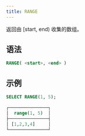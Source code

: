 ```yaml
---
title: RANGE
---
```


返回由 [start, end) 收集的数组。

## 语法

```sql
RANGE( <start>, <end> )
```

## 示例

```sql
SELECT RANGE(1, 5);

┌───────────────┐
│  range(1, 5)  │
├───────────────┤
│ [1,2,3,4]     │
└───────────────┘
```